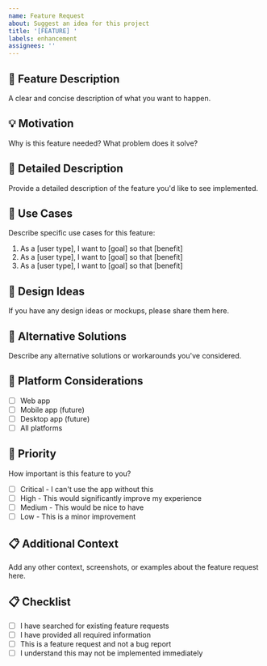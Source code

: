 ```yaml
---
name: Feature Request
about: Suggest an idea for this project
title: '[FEATURE] '
labels: enhancement
assignees: ''
---
```


## 🚀 Feature Description

A clear and concise description of what you want to happen.

## 💡 Motivation

Why is this feature needed? What problem does it solve?

## 📝 Detailed Description

Provide a detailed description of the feature you'd like to see implemented.

## 🎯 Use Cases

Describe specific use cases for this feature:

1. As a [user type], I want to [goal] so that [benefit]
2. As a [user type], I want to [goal] so that [benefit]
3. As a [user type], I want to [goal] so that [benefit]

## 🎨 Design Ideas

If you have any design ideas or mockups, please share them here.

## 🔄 Alternative Solutions

Describe any alternative solutions or workarounds you've considered.

## 📱 Platform Considerations

- [ ] Web app
- [ ] Mobile app (future)
- [ ] Desktop app (future)
- [ ] All platforms

## 🎯 Priority

How important is this feature to you?

- [ ] Critical - I can't use the app without this
- [ ] High - This would significantly improve my experience
- [ ] Medium - This would be nice to have
- [ ] Low - This is a minor improvement

## 📋 Additional Context

Add any other context, screenshots, or examples about the feature request here.

## 📋 Checklist

- [ ] I have searched for existing feature requests
- [ ] I have provided all required information
- [ ] This is a feature request and not a bug report
- [ ] I understand this may not be implemented immediately
